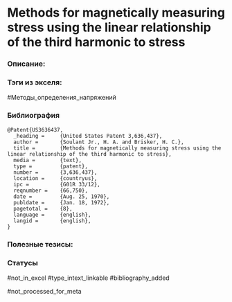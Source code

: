 # Methods for magnetically measuring stress using the linear relationship of the third harmonic to stress

### Описание:

### Тэги из экселя:
#Методы_определения_напряжений 

### Библиография
```
@Patent{US3636437,
  _heading =     {United States Patent 3,636,437},
  author =       {Soulant Jr., H. A. and Brisker, H. C.},
  title =        {Methods for magnetically measuring stress using the linear relationship of the third harmonic to stress},
  media =        {text},
  type =         {patent},
  number =       {3,636,437},
  location =     {countryus},
  ipc =          {G01R 33/12},
  reqnumber =    {66,750},
  date =         {Aug. 25, 1970},
  publdate =     {Jan. 18, 1972},
  pagetotal =    {8},
  language =     {english},
  langid =       {english},
}
```

### Полезные тезисы:

### Статусы
#not_in_excel 
#type_intext_linkable
#bibliography_added

#not_processed_for_meta
